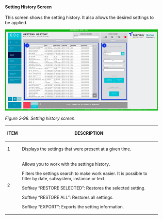 #### Setting History Screen

This screen shows the setting history. It also allows the desired settings to be applied.

![](../Resources/media/image114.png)

*Figure 2‑98. Setting history screen.*

<table class="table">
<colgroup>
<col style="width: 13<col style="width: 86</colgroup>
<thead>
<tr class="header">
<th><p>ITEM</p></th>
<th><p>DESCRIPTION</p></th>
</tr>
</thead>
<tbody>
<tr class="odd">
<td><p>1</p></td>
<td>Displays the settings that were present at a given time.</td>
</tr>
<tr class="even">
<td><p>2</p></td>
<td><p>Allows you to work with the settings history.</p>
<p>Filters the settings search to make work easier. It is possible to filter by date, subsystem,
instance or text.</p>
<p>Softkey “RESTORE SELECTED”: Restores the selected setting.</p>
<p>Softkey “RESTORE ALL”: Restores all settings.</p>
<p>Softkey “EXPORT”: Exports the setting information.</p></td>
</tr>
</tbody>
</table>
